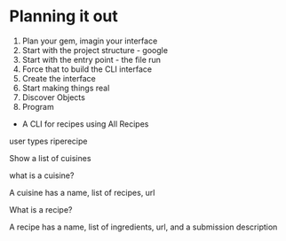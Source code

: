# Planning it out

1. Plan your gem, imagin your interface
2. Start with the project structure - google
3. Start with the entry point - the file run
4. Force that to build the CLI interface
5. Create the interface
6. Start making things real
7. Discover Objects
8. Program

- A CLI for recipes using All Recipes

user types riperecipe

Show a list of cuisines

what is a cuisine?

A cuisine has a name, list of recipes, url

What is a recipe?

A recipe has a name, list of ingredients, url, and a submission description

